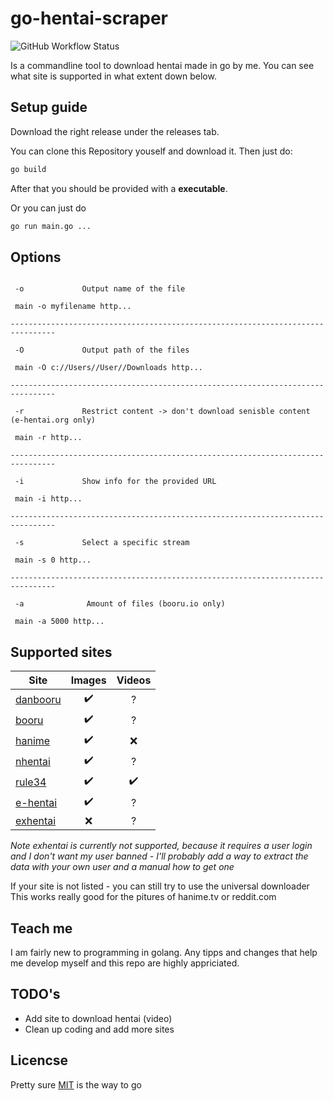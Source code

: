 # go-hentai-scraper

![GitHub Workflow Status](https://img.shields.io/github/workflow/status/gan-of-culture/go-hentai-scraper/Go)

Is a commandline tool to download hentai made in go by me. You can see what site is supported in what extent down below.

## Setup guide

Download the right release under the releases tab.

You can clone this Repository youself and download it. Then just do:

```bash
go build
```

After that you should be provided with a **executable**.

Or you can just do

```bash
go run main.go ...
```

## Options

```console

 -o             Output name of the file

 main -o myfilename http...

--------------------------------------------------------------------------------

 -O             Output path of the files

 main -O c://Users//User//Downloads http...

--------------------------------------------------------------------------------

 -r             Restrict content -> don't download senisble content (e-hentai.org only)

 main -r http...

--------------------------------------------------------------------------------

 -i             Show info for the provided URL

 main -i http...

--------------------------------------------------------------------------------

 -s             Select a specific stream

 main -s 0 http...

--------------------------------------------------------------------------------

 -a              Amount of files (booru.io only)

 main -a 5000 http...

```

## Supported sites

| Site                                                             | Images             | Videos           |
| -----------------------------------------------------------------|:------------------:|:----------------:|
| [danbooru](https://danbooru.donmai.us)                           | :heavy_check_mark: |        ?         |
| [booru](https://booru.io/)                                       | :heavy_check_mark: |        ?         |
| [hanime](https://hanime.tv)                                      | :heavy_check_mark: |       :x:        |
| [nhentai](https://nhentai.net)                                   | :heavy_check_mark: |        ?         |
| [rule34](https://rule34.paheal.net)                              | :heavy_check_mark: |:heavy_check_mark:|
| [e-hentai](http://e-hentai.org/)                                 | :heavy_check_mark: |        ?         |
| [exhentai](https://exhentai.org)                                 |        :x:         |        ?         |

*Note exhentai is currently not supported, because it requires a user login and I don't want my user banned - I'll probably add a way to extract the data with your own user and a manual how to get one*

If your site is not listed - you can still try to use the universal downloader
This works really good for the pitures of hanime.tv or reddit.com

## Teach me

I am fairly new to programming in golang. Any tipps and changes that help me develop myself and this repo are highly appriciated.

## TODO's

- Add site to download hentai (video)
- Clean up coding and add more sites

## Licencse

Pretty sure [MIT](LICENSE) is the way to go
